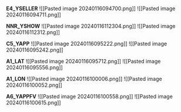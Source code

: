 **E4_YSELLER**
![[Pasted image 20240116094700.png]]
![[Pasted image 20240116094711.png]]

**NNR_YSHOW**
![[Pasted image 20240116112304.png]]
![[Pasted image 20240116112312.png]]

**C5_YAPP**
![[Pasted image 20240116095222.png]]
![[Pasted image 20240116095242.png]]

**A1_LAT**
![[Pasted image 20240116095712.png]]
![[Pasted image 20240116095556.png]]

**A1_LON**
![[Pasted image 20240116100006.png]]
![[Pasted image 20240116100052.png]]

**A6_YAPPFV**
![[Pasted image 20240116100558.png]]
![[Pasted image 20240116100615.png]]